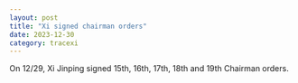 ```yaml
---
layout: post
title: "Xi signed chairman orders"
date: 2023-12-30
category: tracexi
---
```


On 12/29, Xi Jinping signed 15th, 16th, 17th, 18th and 19th Chairman orders.


